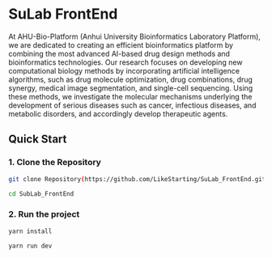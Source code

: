 # SuLab FrontEnd

At AHU-Bio-Platform (Anhui University Bioinformatics Laboratory Platform), we are dedicated to creating an efficient bioinformatics platform by combining the most advanced AI-based drug design methods and bioinformatics technologies. Our research focuses on developing new computational biology methods by incorporating artificial intelligence algorithms, such as drug molecule optimization, drug combinations, drug synergy, medical image segmentation, and single-cell sequencing. Using these methods, we investigate the molecular mechanisms underlying the development of serious diseases such as cancer, infectious diseases, and metabolic disorders, and accordingly develop therapeutic agents.

## Quick Start 

### 1. Clone the Repository  

```bash 
git clone Repository(https://github.com/LikeStarting/SuLab_FrontEnd.git)

cd SubLab_FrontEnd
```

### 2. Run the project
```bash 
yarn install

yarn run dev
```

